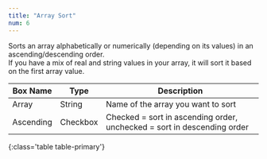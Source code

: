 ```yaml
---
title: "Array Sort"
num: 6
---
```


Sorts an array alphabetically or numerically (depending on its values) in an ascending/descending order.\
If you have a mix of real and string values in your array, it will sort it based on the first array value. 

| Box Name | Type | Description | 
|-------|--------|--------
|Array |String	| Name of the array you want to sort
|Ascending|Checkbox|Checked = sort in ascending order, unchecked = sort in descending order
{:class='table table-primary'}









